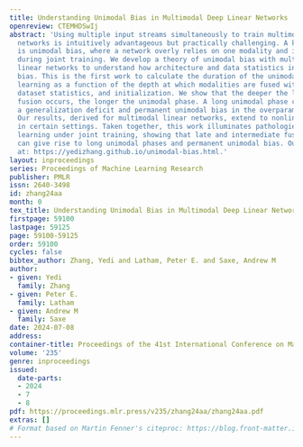 ```yaml
---
title: Understanding Unimodal Bias in Multimodal Deep Linear Networks
openreview: CTEMHDSwIj
abstract: 'Using multiple input streams simultaneously to train multimodal neural
  networks is intuitively advantageous but practically challenging. A key challenge
  is unimodal bias, where a network overly relies on one modality and ignores others
  during joint training. We develop a theory of unimodal bias with multimodal deep
  linear networks to understand how architecture and data statistics influence this
  bias. This is the first work to calculate the duration of the unimodal phase in
  learning as a function of the depth at which modalities are fused within the network,
  dataset statistics, and initialization. We show that the deeper the layer at which
  fusion occurs, the longer the unimodal phase. A long unimodal phase can lead to
  a generalization deficit and permanent unimodal bias in the overparametrized regime.
  Our results, derived for multimodal linear networks, extend to nonlinear networks
  in certain settings. Taken together, this work illuminates pathologies of multimodal
  learning under joint training, showing that late and intermediate fusion architectures
  can give rise to long unimodal phases and permanent unimodal bias. Our code is available
  at: https://yedizhang.github.io/unimodal-bias.html.'
layout: inproceedings
series: Proceedings of Machine Learning Research
publisher: PMLR
issn: 2640-3498
id: zhang24aa
month: 0
tex_title: Understanding Unimodal Bias in Multimodal Deep Linear Networks
firstpage: 59100
lastpage: 59125
page: 59100-59125
order: 59100
cycles: false
bibtex_author: Zhang, Yedi and Latham, Peter E. and Saxe, Andrew M
author:
- given: Yedi
  family: Zhang
- given: Peter E.
  family: Latham
- given: Andrew M
  family: Saxe
date: 2024-07-08
address:
container-title: Proceedings of the 41st International Conference on Machine Learning
volume: '235'
genre: inproceedings
issued:
  date-parts:
  - 2024
  - 7
  - 8
pdf: https://proceedings.mlr.press/v235/zhang24aa/zhang24aa.pdf
extras: []
# Format based on Martin Fenner's citeproc: https://blog.front-matter.io/posts/citeproc-yaml-for-bibliographies/
---
```

